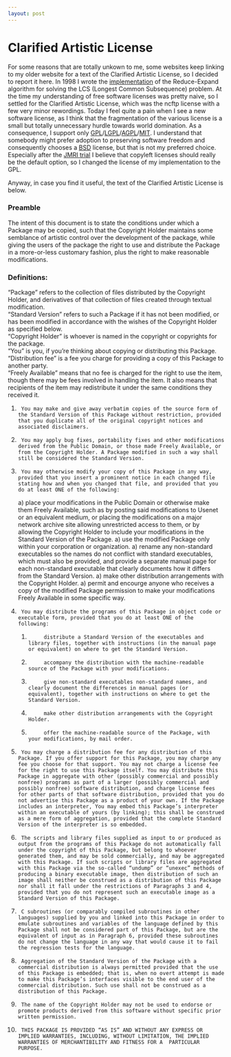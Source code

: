 ```yaml
---
layout: post
---
```



# Clarified Artistic License

For some reasons that are totally unkown to me, some websites keep linking to my older website for a text of the Clarified Artistic License, so I decided to report it here.
In 1998 I wrote the [implementation](https://github.com/gdv/Reduce-Expand-for-LCS) of the Reduce-Expand algorithm for solving the LCS (Longest Common Subsequence) problem. At the time my understanding of free software licenses was pretty naive, so I settled for the Clarified Artistic License, which was the ncftp license with a few very minor rewordings.
Today I feel quite a pain when I see a new software license, as I think that the fragmentation of the various license is a small but totally unnecessary hurdle towards world domination. 
As a consequence, I support only [GPL](https://secure.wikimedia.org/wikipedia/en/wiki/GPL)/[LGPL](https://secure.wikimedia.org/wikipedia/en/wiki/GNU_Lesser_General_Public_License)/[AGPL](https://secure.wikimedia.org/wikipedia/en/wiki/Affero_General_Public_License)/[MIT](https://en.wikipedia.org/wiki/MIT_License). I understand that somebody might prefer adoption to preserving software freedom and consequently chooses a [BSD](https://secure.wikimedia.org/wikipedia/en/wiki/Bsd_license) license, but that is not my preferred choice. Especially after the [JMRI trial](http://jmri.sourceforge.net/k/summary.shtml) I believe that copyleft licenses should really be the default option, so I changed the license of my implementation to the GPL.

Anyway, in case you find it useful, the text of the Clarified Artistic License is below.

### Preamble

The intent of this document is to state the conditions under which a Package may be copied, such that the Copyright Holder maintains some semblance of artistic control over the development of the package, while giving the users of the package the right to use and distribute the Package in a more-or-less customary fashion, plus the right to make reasonable modifications.

### Definitions:

“Package” refers to the collection of files distributed by the Copyright Holder, and derivatives of that collection of files created through textual modification.    
“Standard Version” refers to such a Package if it has not been modified, or has been modified in accordance with the wishes of the Copyright Holder as specified below.    
“Copyright Holder” is whoever is named in the copyright or copyrights for the package.    
“You” is you, if you’re thinking about copying or distributing this Package.    
“Distribution fee” is a fee you charge for providing a copy of this Package to another party.    
“Freely Available” means that no fee is charged for the right to use the item, though there may be fees involved in handling the item. It also means that recipients of the item may redistribute it under the same conditions they received it.    

1.      You may make and give away verbatim copies of the source form of the Standard Version of this Package without restriction, provided that you duplicate all of the original copyright notices and associated disclaimers.
1.      You may apply bug fixes, portability fixes and other modifications derived from the Public Domain, or those made Freely Available, or from the Copyright Holder. A Package modified in such a way shall still be considered the Standard Version.
1.      You may otherwise modify your copy of this Package in any way, provided that you insert a prominent notice in each changed file stating how and when you changed that file, and provided that you do at least ONE of the following:

      a)          place your modifications in the Public Domain or otherwise make them Freely Available, such as by posting said modifications to Usenet or an equivalent medium, or placing the modifications on a major network archive site allowing unrestricted access to them, or by allowing the Copyright Holder to include your modifications in the Standard Version of the Package.
      a)         use the modified Package only within your corporation or organization.
      a)         rename any non-standard executables so the names do not conflict with standard executables, which must also be provided, and provide a separate manual page for each non-standard executable that clearly documents how it differs from the Standard Version.
      a)         make other distribution arrangements with the Copyright Holder.
      a)         permit and encourge anyone who receives a copy of the modified Package permission to make your modifications Freely Available in some specific way.
1.      You may distribute the programs of this Package in object code or executable form, provided that you do at least ONE of the following:
    1.          distribute a Standard Version of the executables and library files, together with instructions (in the manual page or equivalent) on where to get the Standard Version.
    1.          accompany the distribution with the machine-readable source of the Package with your modifications.
    1.          give non-standard executables non-standard names, and clearly document the differences in manual pages (or equivalent), together with instructions on where to get the Standard Version.
    1.          make other distribution arrangements with the Copyright Holder.
    1.          offer the machine-readable source of the Package, with your modifications, by mail order.
1.      You may charge a distribution fee for any distribution of this Package. If you offer support for this Package, you may charge any fee you choose for that support. You may not charge a license fee for the right to use this Package itself. You may distribute this Package in aggregate with other (possibly commercial and possibly nonfree) programs as part of a larger (possibly commercial and possibly nonfree) software distribution, and charge license fees for other parts of that software distribution, provided that you do not advertise this Package as a product of your own. If the Package includes an interpreter, You may embed this Package’s interpreter within an executable of yours (by linking); this shall be construed as a mere form of aggregation, provided that the complete Standard Version of the interpreter is so embedded.
1.      The scripts and library files supplied as input to or produced as output from the programs of this Package do not automatically fall under the copyright of this Package, but belong to whoever generated them, and may be sold commercially, and may be aggregated with this Package. If such scripts or library files are aggregated with this Package via the so-called “undump” or “unexec” methods of producing a binary executable image, then distribution of such an image shall neither be construed as a distribution of this Package nor shall it fall under the restrictions of Paragraphs 3 and 4, provided that you do not represent such an executable image as a Standard Version of this Package.
1.      C subroutines (or comparably compiled subroutines in other languages) supplied by you and linked into this Package in order to emulate subroutines and variables of the language defined by this Package shall not be considered part of this Package, but are the equivalent of input as in Paragraph 6, provided these subroutines do not change the language in any way that would cause it to fail the regression tests for the language.
1.      Aggregation of the Standard Version of the Package with a commercial distribution is always permitted provided that the use of this Package is embedded; that is, when no overt attempt is made to make this Package’s interfaces visible to the end user of the commercial distribution. Such use shall not be construed as a distribution of this Package.
1.      The name of the Copyright Holder may not be used to endorse or promote products derived from this software without specific prior written permission.
1.      THIS PACKAGE IS PROVIDED “AS IS” AND WITHOUT ANY EXPRESS OR IMPLIED WARRANTIES, INCLUDING, WITHOUT LIMITATION, THE IMPLIED WARRANTIES OF MERCHANTIBILITY AND FITNESS FOR A  PARTICULAR PURPOSE.
